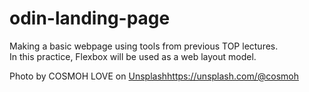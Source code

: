 # odin-landing-page

Making a basic webpage using tools from previous TOP lectures.  
In this practice, Flexbox will be used as a web layout model.   

Photo by COSMOH LOVE on [Unsplash](https://unsplash.com/@cosmoh)https://unsplash.com/@cosmoh
